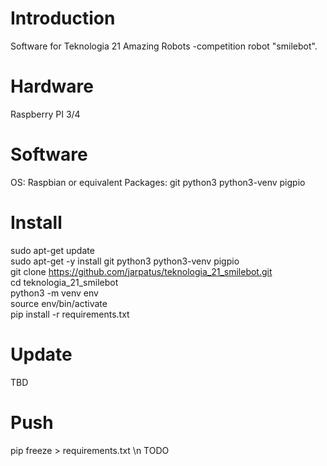 # Introduction
Software for Teknologia 21 Amazing Robots -competition robot "smilebot".

# Hardware
Raspberry PI 3/4

# Software
OS: Raspbian or equivalent
Packages: git python3 python3-venv pigpio

# Install
sudo apt-get update \
sudo apt-get -y install git python3 python3-venv pigpio \
git clone https://github.com/jarpatus/teknologia_21_smilebot.git \
cd teknologia_21_smilebot \
python3 -m venv env \
source env/bin/activate \
pip install -r requirements.txt 

# Update 
TBD

# Push
pip freeze > requirements.txt \n
TODO
